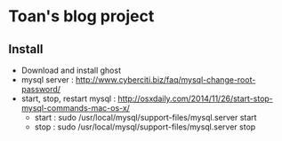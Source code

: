 # Toan's blog project #

## Install
- Download and install ghost
- mysql server : http://www.cyberciti.biz/faq/mysql-change-root-password/
- start, stop, restart mysql : http://osxdaily.com/2014/11/26/start-stop-mysql-commands-mac-os-x/
   + start : sudo /usr/local/mysql/support-files/mysql.server start
   + stop : sudo /usr/local/mysql/support-files/mysql.server stop
